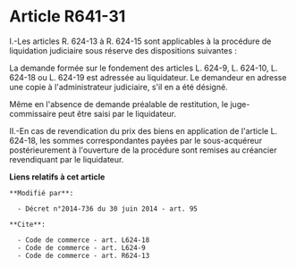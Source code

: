 # Article R641-31

I.-Les articles R. 624-13 à R. 624-15 sont applicables à la procédure de liquidation judiciaire sous réserve des dispositions
suivantes : 

La demande formée sur le fondement des articles L. 624-9, L. 624-10, L. 624-18 ou L. 624-19 est adressée au liquidateur. Le
demandeur en adresse une copie à l'administrateur judiciaire, s'il en a été désigné. 

Même en l'absence de demande préalable de restitution, le juge-commissaire peut être saisi par le liquidateur. 

II.-En cas de revendication du prix des biens en application de l'article L. 624-18, les sommes correspondantes payées par le
sous-acquéreur postérieurement à l'ouverture de la procédure sont remises au créancier revendiquant par le liquidateur.

**Liens relatifs à cet article**

	**Modifié par**:

	  - Décret n°2014-736 du 30 juin 2014 - art. 95

	**Cite**:

	  - Code de commerce - art. L624-18
	  - Code de commerce - art. L624-9
	  - Code de commerce - art. R624-13
